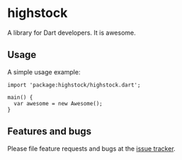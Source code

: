 # highstock

A library for Dart developers. It is awesome.

## Usage

A simple usage example:

    import 'package:highstock/highstock.dart';

    main() {
      var awesome = new Awesome();
    }

## Features and bugs

Please file feature requests and bugs at the [issue tracker][tracker].

[tracker]: http://example.com/issues/replaceme
